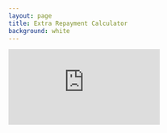 ```yaml
---
layout: page
title: Extra Repayment Calculator
background: white
---
```


<div>
    <iframe class="bond-calc" frameborder="0"
        src="https://www.ooba.co.za/home-loan/extra-bond-payments-calculator/?iframe=true&iftype=nobrand"
        title="Extra Repayment Calculator"></iframe>
</div>